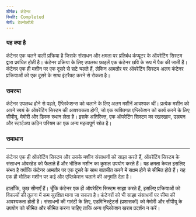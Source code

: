 ```yaml
---
शीर्षक: कंटेनर
स्थिति: Completed
श्रेणी: टेक्नोलॉजी
---
```


### यह क्या है
कंटेनर एक चलने वाली प्रक्रिया है जिसके संसाधन और क्षमता पर प्रतिबंध कंप्यूटर के ऑपरेटिंग सिस्टम द्वारा प्रबंधित होती है। कंटेनर प्रक्रिया के लिए उपलब्ध फ़ाइलें एक कंटेनर छवि के रूप में पैक की जाती हैं। 
कंटेनर एक ही मशीन पर एक दूसरे से सटे चलते हैं, लेकिन आमतौर पर ऑपरेटिंग सिस्टम अलग कंटेनर प्रक्रियाओं को एक दूसरे के साथ इंटरैक्ट करने से रोकता है।

### समस्या 
कंटेनर उपलब्ध होने से पहले, ऍप्लिकेशन्स को चलाने के लिए अलग मशीनें आवश्यक थीं। प्रत्येक मशीन को अपने स्वयं के ऑपरेटिंग सिस्टम की आवश्यकता होगी,
जो एक व्यक्तिगत एप्लिकेशन को कार्य करने के लिए सीपीयू, मेमोरी और डिस्क स्थान लेता है। इसके अतिरिक्त, एक ऑपरेटिंग सिस्टम का रखरखाव, उन्नयन और स्टार्टअप कठिन परिश्रम का एक अन्य महत्वपूर्ण स्रोत है।


### समाधान 
---

कंटेनर एक ही ऑपरेटिंग सिस्टम और उसके मशीन संसाधनों को साझा करते हैं, ऑपरेटिंग सिस्टम के संसाधन ओवरहेड को फैलाते हैं और भौतिक मशीन का कुशल उपयोग करते हैं।
यह क्षमता केवल इसलिए संभव है क्योंकि कंटेनर आमतौर पर एक दूसरे के साथ बातचीत करने में सक्षम होने से सीमित होते हैं। यह एक ही भौतिक मशीन पर कई और एप्लिकेशन चलाने की अनुमति देता है।

हालाँकि, कुछ सीमाएँ हैं। चूँकि कंटेनर एक ही ऑपरेटिंग सिस्टम साझा करते हैं, इसलिए प्रक्रियाओं को विकल्पों की तुलना में कम सुरक्षित माना जा सकता है। कंटेनरों को भी साझा संसाधनों पर सीमा की आवश्यकता होती है।
संसाधनों की गारंटी के लिए, एडमिनिस्ट्रेटर्स (प्रशासकों) को मेमोरी और सीपीयू के उपयोग को सीमित और सीमित करना चाहिए ताकि अन्य एप्लिकेशन खराब प्रदर्शन न करें।
